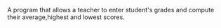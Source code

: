 A program that allows a teacher to enter student's grades and compute their average,highest and lowest scores.
